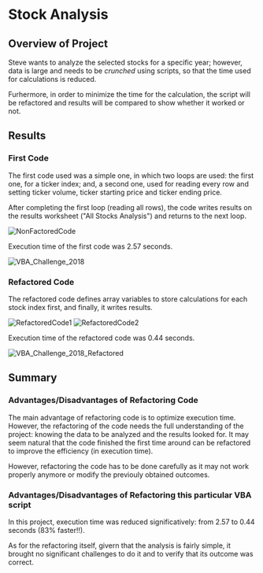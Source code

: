 # Stock Analysis

## Overview of Project

Steve wants to analyze the selected stocks for a specific year; however, data is large and needs to be *crunched* using scripts, so that the time used for calculations is reduced.

Furhermore, in order to minimize the time for the calculation, the script will be refactored and results will be compared to show whether it worked or not.

## Results

### First Code

The first code used was a simple one, in which two loops are used: the first one, for a ticker index; and, a second one, used for reading every row and setting ticker volume, ticker starting price and ticker ending price. 

After completing the first loop (reading all rows), the code writes results on the results worksheet ("All Stocks Analysis") and returns to the next loop.

![NonFactoredCode](https://user-images.githubusercontent.com/113773420/194250872-3b480aa7-d5ea-47e6-8711-30d8b0230ec8.png)

Execution time of the first code was 2.57 seconds.

![VBA_Challenge_2018](https://user-images.githubusercontent.com/113773420/194251763-b355629c-0554-42d6-8a3a-8e46a7020191.png)

### Refactored Code

The refactored code defines array variables to store calculations for each stock index first, and finally, it writes results. 

![RefactoredCode1](https://user-images.githubusercontent.com/113773420/194257653-ee4a02e4-f335-4f61-8e13-0a678893bf26.png)
![RefactoredCode2](https://user-images.githubusercontent.com/113773420/194257665-761fe8ac-c81c-4bc2-97b7-0b0a3927fd95.png)

Execution time of the refactored code was 0.44 seconds.

![VBA_Challenge_2018_Refactored](https://user-images.githubusercontent.com/113773420/194252753-15a58e96-6b72-42b6-a112-bc3b6dd83174.png)

## Summary

### Advantages/Disadvantages of Refactoring Code

The main advantage of refactoring code is to optimize execution time. However, the refactoring of the code needs the full understanding of the project: knowing the data to be analyzed and the results looked for. It may seem natural that the code finished the first time around can be refactored to improve the efficiency (in execution time).

However, refactoring the code has to be done carefully as it may not work properly anymore or modify the previouly obtained outcomes.

### Advantages/Disadvantages of Refactoring this particular VBA script

In this project, execution time was reduced significatively: from 2.57 to 0.44 seconds (83% faster!!). 

As for the refactoring itself, givern that the analysis is fairly simple, it brought no significant challenges to do it and to verify that its outcome was correct.
